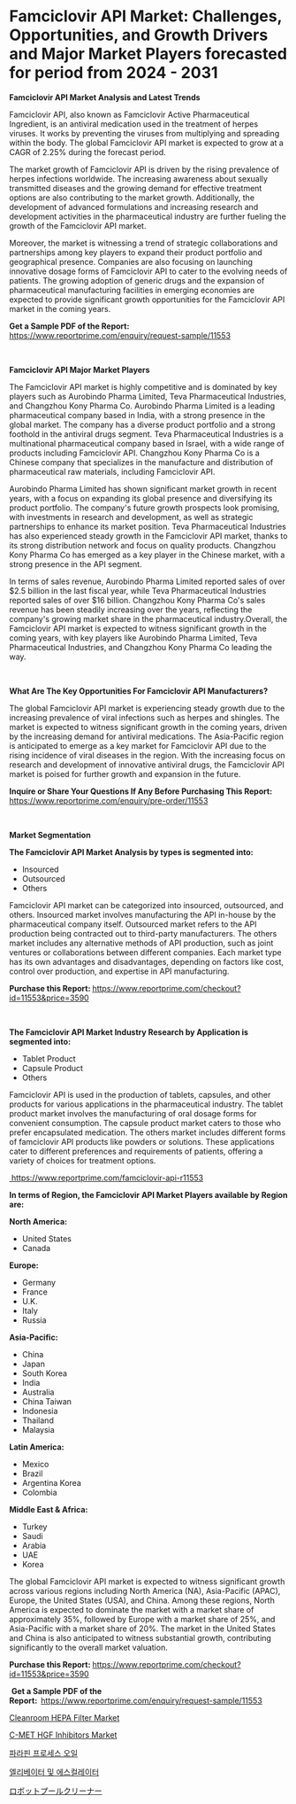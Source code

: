 <p><h1>Famciclovir API Market: Challenges, Opportunities, and Growth Drivers and Major Market Players forecasted for period from 2024 - 2031</h1></p><p><strong>Famciclovir API Market Analysis and Latest Trends</strong></p>
<p><p>Famciclovir API, also known as Famciclovir Active Pharmaceutical Ingredient, is an antiviral medication used in the treatment of herpes viruses. It works by preventing the viruses from multiplying and spreading within the body. The global Famciclovir API market is expected to grow at a CAGR of 2.25% during the forecast period.</p><p>The market growth of Famciclovir API is driven by the rising prevalence of herpes infections worldwide. The increasing awareness about sexually transmitted diseases and the growing demand for effective treatment options are also contributing to the market growth. Additionally, the development of advanced formulations and increasing research and development activities in the pharmaceutical industry are further fueling the growth of the Famciclovir API market.</p><p>Moreover, the market is witnessing a trend of strategic collaborations and partnerships among key players to expand their product portfolio and geographical presence. Companies are also focusing on launching innovative dosage forms of Famciclovir API to cater to the evolving needs of patients. The growing adoption of generic drugs and the expansion of pharmaceutical manufacturing facilities in emerging economies are expected to provide significant growth opportunities for the Famciclovir API market in the coming years.</p></p>
<p><strong>Get a Sample PDF of the Report:&nbsp;</strong> <a href="https://www.reportprime.com/enquiry/request-sample/11553">https://www.reportprime.com/enquiry/request-sample/11553</a></p>
<p>&nbsp;</p>
<p><strong>Famciclovir API Major Market Players</strong></p>
<p><p>The Famciclovir API market is highly competitive and is dominated by key players such as Aurobindo Pharma Limited, Teva Pharmaceutical Industries, and Changzhou Kony Pharma Co. Aurobindo Pharma Limited is a leading pharmaceutical company based in India, with a strong presence in the global market. The company has a diverse product portfolio and a strong foothold in the antiviral drugs segment. Teva Pharmaceutical Industries is a multinational pharmaceutical company based in Israel, with a wide range of products including Famciclovir API. Changzhou Kony Pharma Co is a Chinese company that specializes in the manufacture and distribution of pharmaceutical raw materials, including Famciclovir API.</p><p>Aurobindo Pharma Limited has shown significant market growth in recent years, with a focus on expanding its global presence and diversifying its product portfolio. The company's future growth prospects look promising, with investments in research and development, as well as strategic partnerships to enhance its market position. Teva Pharmaceutical Industries has also experienced steady growth in the Famciclovir API market, thanks to its strong distribution network and focus on quality products. Changzhou Kony Pharma Co has emerged as a key player in the Chinese market, with a strong presence in the API segment.</p><p>In terms of sales revenue, Aurobindo Pharma Limited reported sales of over $2.5 billion in the last fiscal year, while Teva Pharmaceutical Industries reported sales of over $16 billion. Changzhou Kony Pharma Co's sales revenue has been steadily increasing over the years, reflecting the company's growing market share in the pharmaceutical industry.Overall, the Famciclovir API market is expected to witness significant growth in the coming years, with key players like Aurobindo Pharma Limited, Teva Pharmaceutical Industries, and Changzhou Kony Pharma Co leading the way.</p></p>
<p>&nbsp;</p>
<p><strong>What Are The Key Opportunities For Famciclovir API Manufacturers?</strong></p>
<p><p>The global Famciclovir API market is experiencing steady growth due to the increasing prevalence of viral infections such as herpes and shingles. The market is expected to witness significant growth in the coming years, driven by the increasing demand for antiviral medications. The Asia-Pacific region is anticipated to emerge as a key market for Famciclovir API due to the rising incidence of viral diseases in the region. With the increasing focus on research and development of innovative antiviral drugs, the Famciclovir API market is poised for further growth and expansion in the future.</p></p>
<p><strong>Inquire or Share Your Questions If Any Before Purchasing This Report:</strong> <a href="https://www.reportprime.com/enquiry/pre-order/11553">https://www.reportprime.com/enquiry/pre-order/11553</a></p>
<p>&nbsp;</p>
<p><strong>Market Segmentation</strong></p>
<p><strong>The Famciclovir API Market Analysis by types is segmented into:</strong></p>
<p><ul><li>Insourced</li><li>Outsourced</li><li>Others</li></ul></p>
<p><p>Famciclovir API market can be categorized into insourced, outsourced, and others. Insourced market involves manufacturing the API in-house by the pharmaceutical company itself. Outsourced market refers to the API production being contracted out to third-party manufacturers. The others market includes any alternative methods of API production, such as joint ventures or collaborations between different companies. Each market type has its own advantages and disadvantages, depending on factors like cost, control over production, and expertise in API manufacturing.</p></p>
<p><strong>Purchase this Report:&nbsp;</strong><a href="https://www.reportprime.com/checkout?id=11553&price=3590">https://www.reportprime.com/checkout?id=11553&price=3590</a></p>
<p>&nbsp;</p>
<p><strong>The Famciclovir API Market Industry Research by Application is segmented into:</strong></p>
<p><ul><li>Tablet Product</li><li>Capsule Product</li><li>Others</li></ul></p>
<p><p>Famciclovir API is used in the production of tablets, capsules, and other products for various applications in the pharmaceutical industry. The tablet product market involves the manufacturing of oral dosage forms for convenient consumption. The capsule product market caters to those who prefer encapsulated medication. The others market includes different forms of famciclovir API products like powders or solutions. These applications cater to different preferences and requirements of patients, offering a variety of choices for treatment options.</p></p>
<p><a href="https://www.reportprime.com/famciclovir-api-r11553">&nbsp;https://www.reportprime.com/famciclovir-api-r11553</a></p>
<p><strong>In terms of Region, the Famciclovir API Market Players available by Region are:</strong></p>
<p>
    <p> <strong> North America: </strong>
        <ul>
            <li>United States</li>
            <li>Canada</li>
        </ul>
        </p> 
    <p> <strong> Europe: </strong>
        <ul>
            <li>Germany</li>
            <li>France</li>
            <li>U.K.</li>
            <li>Italy</li>
            <li>Russia</li>
        </ul>
        </p> 
    <p> <strong> Asia-Pacific: </strong>
        <ul>
            <li>China</li>
            <li>Japan</li>
            <li>South Korea</li>
            <li>India</li>
            <li>Australia</li>
            <li>China Taiwan</li>
            <li>Indonesia</li>
            <li>Thailand</li>
            <li>Malaysia</li>
        </ul>
        </p> 
    <p> <strong> Latin America: </strong>
        <ul>
            <li>Mexico</li>
            <li>Brazil</li>
            <li>Argentina Korea</li>
            <li>Colombia</li>
        </ul>
        </p> 
    <p> <strong> Middle East & Africa: </strong>
        <ul>
            <li>Turkey</li>
            <li>Saudi</li>
            <li>Arabia</li>
            <li>UAE</li>
            <li>Korea</li>
        </ul>
    </p>
    </p>
<p><p>The global Famciclovir API market is expected to witness significant growth across various regions including North America (NA), Asia-Pacific (APAC), Europe, the United States (USA), and China. Among these regions, North America is expected to dominate the market with a market share of approximately 35%, followed by Europe with a market share of 25%, and Asia-Pacific with a market share of 20%. The market in the United States and China is also anticipated to witness substantial growth, contributing significantly to the overall market valuation.</p></p>
<p><strong>Purchase this Report: </strong><a href="https://www.reportprime.com/checkout?id=11553&price=3590">https://www.reportprime.com/checkout?id=11553&price=3590</a></p>
<p>&nbsp;<strong>Get a Sample PDF of the Report:&nbsp;&nbsp;</strong><a href="https://www.reportprime.com/enquiry/request-sample/11553">https://www.reportprime.com/enquiry/request-sample/11553</a></p>
<p><strong></strong></p>
<p><p><a href="https://view.publitas.com/reportprime-1/cleanroom-hepa-filter-market-analysis-and-sze-forecasted-for-period-from-2024-to-2031/">Cleanroom HEPA Filter Market</a></p><p><a href="https://github.com/sonuprakash1/Market-Research-Report-List-2/blob/main/c-met-hgf-inhibitors-market.md">C-MET HGF Inhibitors Market</a></p><p><a href="https://medium.com/@brisamorar2023/%ED%8C%8C%EB%9D%BC%ED%95%80-%ED%94%84%EB%A1%9C%EC%84%B8%EC%8A%A4-%EC%98%A4%EC%9D%BC-%EC%8B%9C%EC%9E%A5-%EB%8F%99%ED%96%A5-%EB%B0%8F-%EC%8B%9C%EC%9E%A5-%EB%B6%84%EC%84%9D%EC%9D%80-2024-2031%EB%85%84-%EA%B8%B0%EA%B0%84%EC%9D%84-%EB%8C%80%EC%83%81%EC%9C%BC%EB%A1%9C-%EC%98%88%EC%B8%A1%EB%90%A9%EB%8B%88%EB%8B%A4-df39fb95a0e3">파라핀 프로세스 오일</a></p><p><a href="https://github.com/vsn7qpua81q/Market-Research-Report-List-1/blob/main/728774624274.md">엘리베이터 및 에스컬레이터</a></p><p><a href="https://medium.com/@nicholas.ellison0076890/%E3%83%AD%E3%83%9C%E3%83%83%E3%83%88%E5%BC%8F%E3%83%97%E3%83%BC%E3%83%AB%E3%82%AF%E3%83%AA%E3%83%BC%E3%83%8A%E3%83%BC%E5%B8%82%E5%A0%B4%E3%81%AE%E5%88%86%E6%9E%90-%E3%82%B0%E3%83%AD%E3%83%BC%E3%83%90%E3%83%AB%E7%94%A3%E6%A5%AD%E3%81%AE%E5%B1%95%E6%9C%9B%E3%81%A8%E4%BA%88%E6%B8%AC-2024%E5%B9%B4%E3%81%8B%E3%82%892031%E5%B9%B4-1ba9792fe0f1">ロボットプールクリーナー</a></p></p>